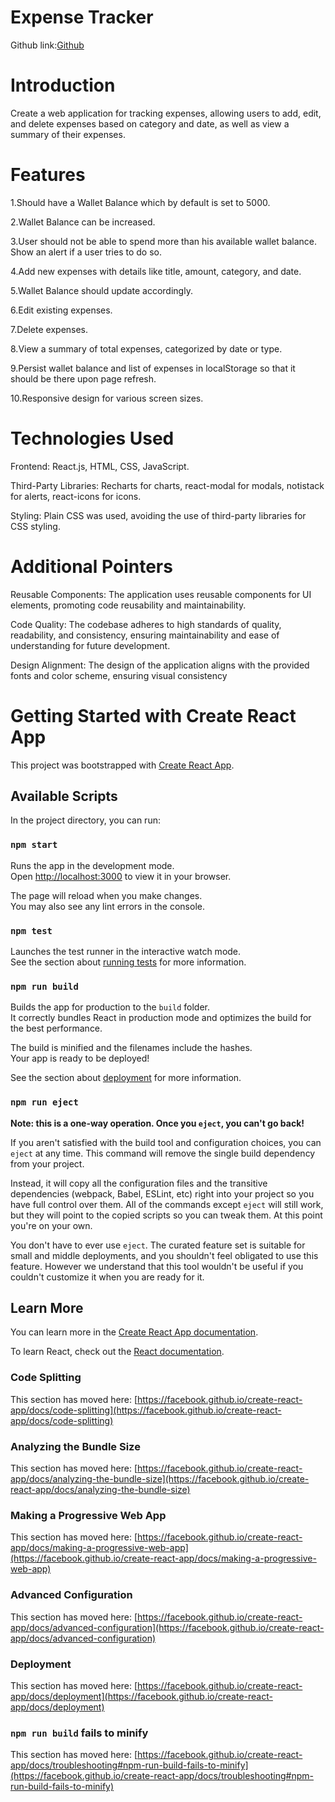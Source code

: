 # Expense Tracker


Github link:[Github](https://github.com/saranyanambi/ExpenseTracker/)

# Introduction


Create a web application for tracking expenses, allowing users to add, edit, and delete expenses based on category and date, as well as view a summary of their expenses.


# Features


  1.Should have a Wallet Balance which by default is set to 5000.

  2.Wallet Balance can be increased.

  3.User should not be able to spend more than his available wallet balance. Show an alert if a user tries to do so.

  4.Add new expenses with details like title, amount, category, and date.

  5.Wallet Balance should update accordingly.

  6.Edit existing expenses.

  7.Delete expenses.

  8.View a summary of total expenses, categorized by date or type.

  9.Persist wallet balance and list of expenses in localStorage so that it should be there upon page refresh.

  10.Responsive design for various screen sizes.


# Technologies Used

Frontend: React.js, HTML, CSS, JavaScript.

Third-Party Libraries: Recharts for charts, react-modal for modals, notistack for alerts, react-icons for icons.

Styling: Plain CSS was used, avoiding the use of third-party libraries for CSS styling.

# Additional Pointers

Reusable Components: The application uses reusable components for UI elements, promoting code reusability and maintainability.

Code Quality: The codebase adheres to high standards of quality, readability, and consistency, ensuring maintainability and ease of understanding for future development.

Design Alignment: The design of the application aligns with the provided fonts and color scheme, ensuring visual consistency

# Getting Started with Create React App

This project was bootstrapped with [Create React App](https://github.com/facebook/create-react-app).

## Available Scripts

In the project directory, you can run:

### `npm start`

Runs the app in the development mode.\
Open [http://localhost:3000](http://localhost:3000) to view it in your browser.

The page will reload when you make changes.\
You may also see any lint errors in the console.

### `npm test`

Launches the test runner in the interactive watch mode.\
See the section about [running tests](https://facebook.github.io/create-react-app/docs/running-tests) for more information.

### `npm run build`

Builds the app for production to the `build` folder.\
It correctly bundles React in production mode and optimizes the build for the best performance.

The build is minified and the filenames include the hashes.\
Your app is ready to be deployed!

See the section about [deployment](https://facebook.github.io/create-react-app/docs/deployment) for more information.

### `npm run eject`

**Note: this is a one-way operation. Once you `eject`, you can't go back!**

If you aren't satisfied with the build tool and configuration choices, you can `eject` at any time. This command will remove the single build dependency from your project.

Instead, it will copy all the configuration files and the transitive dependencies (webpack, Babel, ESLint, etc) right into your project so you have full control over them. All of the commands except `eject` will still work, but they will point to the copied scripts so you can tweak them. At this point you're on your own.

You don't have to ever use `eject`. The curated feature set is suitable for small and middle deployments, and you shouldn't feel obligated to use this feature. However we understand that this tool wouldn't be useful if you couldn't customize it when you are ready for it.

## Learn More

You can learn more in the [Create React App documentation](https://facebook.github.io/create-react-app/docs/getting-started).

To learn React, check out the [React documentation](https://reactjs.org/).

### Code Splitting

This section has moved here: [https://facebook.github.io/create-react-app/docs/code-splitting](https://facebook.github.io/create-react-app/docs/code-splitting)

### Analyzing the Bundle Size

This section has moved here: [https://facebook.github.io/create-react-app/docs/analyzing-the-bundle-size](https://facebook.github.io/create-react-app/docs/analyzing-the-bundle-size)

### Making a Progressive Web App

This section has moved here: [https://facebook.github.io/create-react-app/docs/making-a-progressive-web-app](https://facebook.github.io/create-react-app/docs/making-a-progressive-web-app)

### Advanced Configuration

This section has moved here: [https://facebook.github.io/create-react-app/docs/advanced-configuration](https://facebook.github.io/create-react-app/docs/advanced-configuration)

### Deployment

This section has moved here: [https://facebook.github.io/create-react-app/docs/deployment](https://facebook.github.io/create-react-app/docs/deployment)

### `npm run build` fails to minify

This section has moved here: [https://facebook.github.io/create-react-app/docs/troubleshooting#npm-run-build-fails-to-minify](https://facebook.github.io/create-react-app/docs/troubleshooting#npm-run-build-fails-to-minify)
